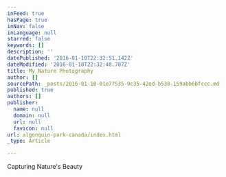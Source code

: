 ```yaml
---
inFeed: true
hasPage: true
inNav: false
inLanguage: null
starred: false
keywords: []
description: ''
datePublished: '2016-01-10T22:32:51.142Z'
dateModified: '2016-01-10T22:32:48.707Z'
title: My Nature Photography
author: []
sourcePath: _posts/2016-01-10-01e77535-9c35-42ed-b538-159abb6bfccc.md
published: true
authors: []
publisher:
  name: null
  domain: null
  url: null
  favicon: null
url: algonquin-park-canada/index.html
_type: Article

---
```

Capturing Nature's Beauty